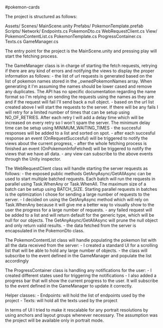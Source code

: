 #pokemon-cards

The project is structured as follows:

Assets/	
	Scenes/
		MainScene.unity
	Prefabs/
		PokemonTemplate.prefab
	Scripts/
		Network/
			Endpoints.cs
			PokemonDto.cs
			WebRequestClient.cs
		View/
			PokemonContentList.cs
			PokemonTemplate.cs
			ProgressContainer.cs
			Texts.cs
		GameManager.cs
		
The entry point for the project is the MainScene.unity and pressing play will start the fetching process.

The GameManager class is in charge of starting the fetch requests, retrying if there are any kind of errors and notifying the views to display the proper information as follows:
	- the list of url requests is generated based on the list of pokemon names stored in the _ownedPokemonNames array. When generating it I'm assuming the names should be lower cased and remove 
		any duplicates. The API has no specific documentation regarding the name format so I'm relying on sending the requests using the names as they are and if the request will fail I'll send back 
		a null object.
	- based on the url list created above I will start the requests to the server. If there will be any fails I will retry for a limited number of times that can be setup using NO_OF_RETRIES. After each retry 
		I will add a delay time which will be increased on every retry so I won't spam the server. The minimum delay time can be setup using MINIMUM_WAITING_TIMES
	- the succesful responses will be added to a list and sorted on spot. 
		- after each succesful response an event (OnRequestSuccesful) will be triggered to notify the views about the current progress,
		- after the whole fetching process is finished an event (OnPokemonInfoFetched) will be triggered to notify the views that we have all data. 
		- any view can subscribe to the above events through the Unity inspector.

The WebRequestClient class will handle starting the server requests as follows:
	- the exposed public methods GetAnyAsync/GetAllAsync can be used to start multiple batched requests. Each batch will run the requests in parallel using Task.WhenAny or Task.WhenAll. 
	The maximum size of a batch can be setup using BATCH_SIZE. Starting parallel requests in batches is the optimization I chose for sending a large number of requests to the server. 
	- I decided on using the GetAnyAsync method which will rely on Task.WhenAny because it will give me a better way to visually show to the user the progress for a large number of requests. 
	- any failed request will be added to a list and will return default for the generic type, which will be null for our objects. The GetAnyAsync/GetAllAsync will prune the null object and only return
	valid results.
	- the data fetched from the server is encapsulated in the PokemonDto class.

The PokemonContentList class will handle populating the pokemon list with all the data received from the server:
	- I created a standard UI for a scrolling list that will be able to hold any large number of objects. 
	- the class will subscribe to the event defined in the GameManager and populate the list accordingly 
	
The ProgressContainer class is handling any notifications for the user:
	- I created different states used for triggering the notifications
	- I also added a progress bar that will show the current progress to the user. It will subscribe to the event defined in the GameManager to update it correctly.

Helper classes:
	- Endpoints: will hold the list of endpoints used by the project
	- Texts: will hold all the texts used by the project

In terms of UI I tried to make it rescalable for any portrait resolutions by using anchors and layout groups whenever necessary. 
The assumption was the project will be available only in portrait mode.
	
	
